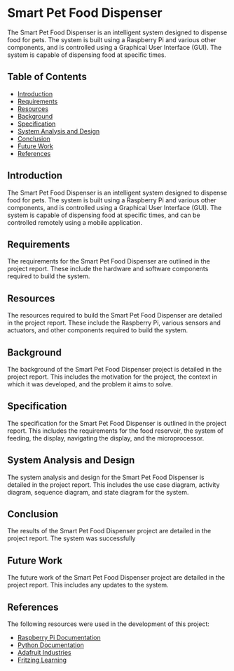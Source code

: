 # Smart Pet Food Dispenser

The Smart Pet Food Dispenser is an intelligent system designed to dispense food for pets. The system is built using a Raspberry Pi and various other components, and is controlled using a Graphical User Interface (GUI). The system is capable of dispensing food at specific times.

## Table of Contents

- [Introduction](#introduction)
- [Requirements](#requirements)
- [Resources](#resources)
- [Background](#background)
- [Specification](#specification)
- [System Analysis and Design](#system-analysis-and-design)
- [Conclusion](#conclusion)
- [Future Work](#future-work)
- [References](#references)

## Introduction

The Smart Pet Food Dispenser is an intelligent system designed to dispense food for pets. The system is built using a Raspberry Pi and various other components, and is controlled using a Graphical User Interface (GUI). The system is capable of dispensing food at specific times, and can be controlled remotely using a mobile application.

## Requirements

The requirements for the Smart Pet Food Dispenser are outlined in the project report. These include the hardware and software components required to build the system.

## Resources

The resources required to build the Smart Pet Food Dispenser are detailed in the project report. These include the Raspberry Pi, various sensors and actuators, and other components required to build the system.

## Background

The background of the Smart Pet Food Dispenser project is detailed in the project report. This includes the motivation for the project, the context in which it was developed, and the problem it aims to solve.

## Specification

The specification for the Smart Pet Food Dispenser is outlined in the project report. This includes the requirements for the food reservoir, the system of feeding, the display, navigating the display, and the microprocessor.

## System Analysis and Design

The system analysis and design for the Smart Pet Food Dispenser is detailed in the project report. This includes the use case diagram, activity diagram, sequence diagram, and state diagram for the system.

## Conclusion

The results of the Smart Pet Food Dispenser project are detailed in the project report. The system was successfully

## Future Work

The future work of the Smart Pet Food Dispenser project are detailed in the project report. This includes any updates to the system.

## References

The following resources were used in the development of this project:

- [Raspberry Pi Documentation](https://www.raspberrypi.org/documentation/)
- [Python Documentation](https://docs.python.org/3/)
- [Adafruit Industries](https://www.adafruit.com/)
- [Fritzing Learning](https://fritzing.org/learning/)
